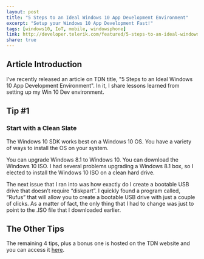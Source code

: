 ```yaml
---
layout: post
title: "5 Steps to an Ideal Windows 10 App Development Environment"
excerpt: "Setup your Windows 10 App Development Fast!"
tags: [windows10, IoT, mobile, windowsphone]
link: http://developer.telerik.com/featured/5-steps-to-an-ideal-windows-10-app-development-environment/
share: true
---
```

## Article Introduction

I’ve recently released an article on TDN title, "5 Steps to an Ideal Windows 10 App Development Environment". In it, I share lessons learned from setting up my Win 10 Dev environment. 

## Tip #1

### Start with a Clean Slate

The Windows 10 SDK works best on a Windows 10 OS. You have a variety of ways to install the OS on your system.

You can upgrade Windows 8.1 to Windows 10.
You can download the Windows 10 ISO.
I had several problems upgrading a Windows 8.1 box, so I elected to install the Windows 10 ISO on a clean hard drive.

The next issue that I ran into was how exactly do I create a bootable USB drive that doesn’t require “diskpart”. I quickly found a program called, “Rufus” that will allow you to create a bootable USB drive with just a couple of clicks. As a matter of fact, the only thing that I had to change was just to point to the .ISO file that I downloaded earlier.

## The Other Tips

The remaining 4 tips, plus a bonus one is hosted on the TDN website and you can access it [here](http://developer.telerik.com/featured/5-steps-to-an-ideal-windows-10-app-development-environment/).